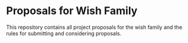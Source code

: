 # Proposals for Wish Family

This repository contains all project proposals for the wish family and the rules for submitting and considering proposals.
